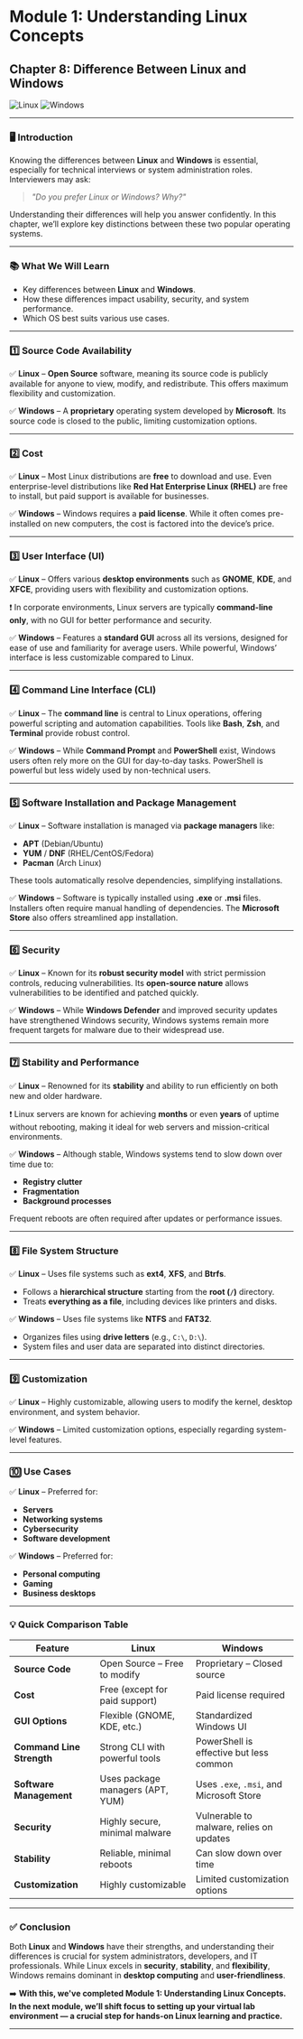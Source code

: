 # **Module 1: Understanding Linux Concepts**  
## **Chapter 8: Difference Between Linux and Windows**  
![Linux](https://img.shields.io/badge/Linux-Fundamentals-green) ![Windows](https://img.shields.io/badge/Linux%20vs%20Windows-blue)  

---

### **🖥️ Introduction**  
Knowing the differences between **Linux** and **Windows** is essential, especially for technical interviews or system administration roles. Interviewers may ask:  

> _"Do you prefer Linux or Windows? Why?"_  

Understanding their differences will help you answer confidently. In this chapter, we’ll explore key distinctions between these two popular operating systems.  

---

### **📚 What We Will Learn**  
- Key differences between **Linux** and **Windows**.  
- How these differences impact usability, security, and system performance.  
- Which OS best suits various use cases.  

---

### **1️⃣ Source Code Availability**  
✅ **Linux** – **Open Source** software, meaning its source code is publicly available for anyone to view, modify, and redistribute. This offers maximum flexibility and customization.  

✅ **Windows** – A **proprietary** operating system developed by **Microsoft**. Its source code is closed to the public, limiting customization options.  

---

### **2️⃣ Cost**  
✅ **Linux** – Most Linux distributions are **free** to download and use. Even enterprise-level distributions like **Red Hat Enterprise Linux (RHEL)** are free to install, but paid support is available for businesses.  

✅ **Windows** – Windows requires a **paid license**. While it often comes pre-installed on new computers, the cost is factored into the device’s price.  

---

### **3️⃣ User Interface (UI)**  
✅ **Linux** – Offers various **desktop environments** such as **GNOME**, **KDE**, and **XFCE**, providing users with flexibility and customization options.  

❗ In corporate environments, Linux servers are typically **command-line only**, with no GUI for better performance and security.  

✅ **Windows** – Features a **standard GUI** across all its versions, designed for ease of use and familiarity for average users. While powerful, Windows’ interface is less customizable compared to Linux.  

---

### **4️⃣ Command Line Interface (CLI)**  
✅ **Linux** – The **command line** is central to Linux operations, offering powerful scripting and automation capabilities. Tools like **Bash**, **Zsh**, and **Terminal** provide robust control.  

✅ **Windows** – While **Command Prompt** and **PowerShell** exist, Windows users often rely more on the GUI for day-to-day tasks. PowerShell is powerful but less widely used by non-technical users.  

---

### **5️⃣ Software Installation and Package Management**  
✅ **Linux** – Software installation is managed via **package managers** like:  
- **APT** (Debian/Ubuntu)  
- **YUM** / **DNF** (RHEL/CentOS/Fedora)  
- **Pacman** (Arch Linux)  

These tools automatically resolve dependencies, simplifying installations.  

✅ **Windows** – Software is typically installed using **.exe** or **.msi** files. Installers often require manual handling of dependencies. The **Microsoft Store** also offers streamlined app installation.  

---

### **6️⃣ Security**  
✅ **Linux** – Known for its **robust security model** with strict permission controls, reducing vulnerabilities. Its **open-source nature** allows vulnerabilities to be identified and patched quickly.  

✅ **Windows** – While **Windows Defender** and improved security updates have strengthened Windows security, Windows systems remain more frequent targets for malware due to their widespread use.  

---

### **7️⃣ Stability and Performance**  
✅ **Linux** – Renowned for its **stability** and ability to run efficiently on both new and older hardware.  

❗ Linux servers are known for achieving **months** or even **years** of uptime without rebooting, making it ideal for web servers and mission-critical environments.  

✅ **Windows** – Although stable, Windows systems tend to slow down over time due to:  
- **Registry clutter**  
- **Fragmentation**  
- **Background processes**  

Frequent reboots are often required after updates or performance issues.  

---

### **8️⃣ File System Structure**  
✅ **Linux** – Uses file systems such as **ext4**, **XFS**, and **Btrfs**.  
- Follows a **hierarchical structure** starting from the **root (`/`)** directory.  
- Treats **everything as a file**, including devices like printers and disks.  

✅ **Windows** – Uses file systems like **NTFS** and **FAT32**.  
- Organizes files using **drive letters** (e.g., `C:\`, `D:\`).  
- System files and user data are separated into distinct directories.  

---

### **9️⃣ Customization**  
✅ **Linux** – Highly customizable, allowing users to modify the kernel, desktop environment, and system behavior.  

✅ **Windows** – Limited customization options, especially regarding system-level features.  

---

### **🔟 Use Cases**  
✅ **Linux** – Preferred for:  
- **Servers**  
- **Networking systems**  
- **Cybersecurity**  
- **Software development**  

✅ **Windows** – Preferred for:  
- **Personal computing**  
- **Gaming**  
- **Business desktops**  

---

### **💡 Quick Comparison Table**  

| Feature                | **Linux**                        | **Windows**                      |
|------------------------|----------------------------------|----------------------------------|
| **Source Code**          | Open Source – Free to modify     | Proprietary – Closed source      |
| **Cost**                 | Free (except for paid support)   | Paid license required            |
| **GUI Options**          | Flexible (GNOME, KDE, etc.)       | Standardized Windows UI          |
| **Command Line Strength**| Strong CLI with powerful tools   | PowerShell is effective but less common |
| **Software Management**  | Uses package managers (APT, YUM) | Uses `.exe`, `.msi`, and Microsoft Store |
| **Security**             | Highly secure, minimal malware   | Vulnerable to malware, relies on updates |
| **Stability**            | Reliable, minimal reboots         | Can slow down over time           |
| **Customization**        | Highly customizable               | Limited customization options     |

---

### **✅ Conclusion**  
Both **Linux** and **Windows** have their strengths, and understanding their differences is crucial for system administrators, developers, and IT professionals. While Linux excels in **security**, **stability**, and **flexibility**, Windows remains dominant in **desktop computing** and **user-friendliness**.  

➡️ **With this, we've completed Module 1: Understanding Linux Concepts. In the next module, we’ll shift focus to setting up your virtual lab environment — a crucial step for hands-on Linux learning and practice.**  

---
